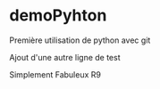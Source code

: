 # demoPyhton
Première utilisation de python avec git 

Ajout d'une autre ligne de test

Simplement Fabuleux R9
